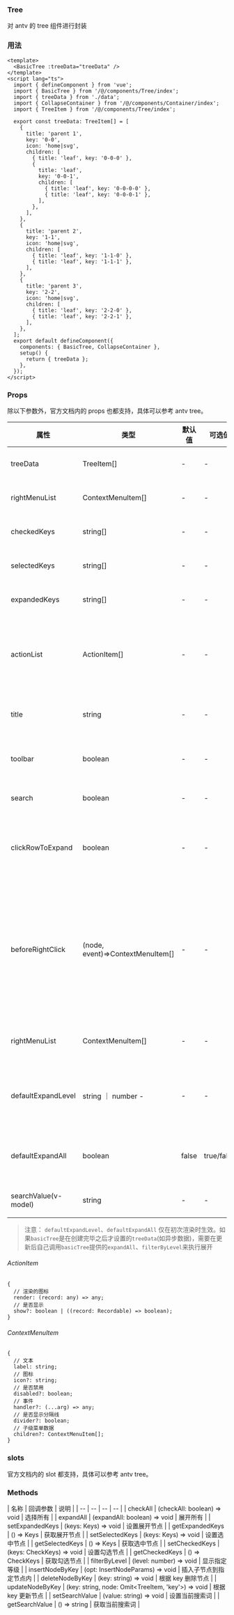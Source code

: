 ### Tree

对 antv 的 tree 组件进行封装

### 用法

```vue
<template>
  <BasicTree :treeData="treeData" />
</template>
<script lang="ts">
  import { defineComponent } from 'vue';
  import { BasicTree } from '/@/components/Tree/index';
  import { treeData } from './data';
  import { CollapseContainer } from '/@/components/Container/index';
  import { TreeItem } from '/@/components/Tree/index';

  export const treeData: TreeItem[] = [
    {
      title: 'parent 1',
      key: '0-0',
      icon: 'home|svg',
      children: [
        { title: 'leaf', key: '0-0-0' },
        {
          title: 'leaf',
          key: '0-0-1',
          children: [
            { title: 'leaf', key: '0-0-0-0' },
            { title: 'leaf', key: '0-0-0-1' },
          ],
        },
      ],
    },
    {
      title: 'parent 2',
      key: '1-1',
      icon: 'home|svg',
      children: [
        { title: 'leaf', key: '1-1-0' },
        { title: 'leaf', key: '1-1-1' },
      ],
    },
    {
      title: 'parent 3',
      key: '2-2',
      icon: 'home|svg',
      children: [
        { title: 'leaf', key: '2-2-0' },
        { title: 'leaf', key: '2-2-1' },
      ],
    },
  ];
  export default defineComponent({
    components: { BasicTree, CollapseContainer },
    setup() {
      return { treeData };
    },
  });
</script>
```

### Props
除以下参数外，官方文档内的 props 也都支持，具体可以参考 antv tree。

| 属性 | 类型 | 默认值 | 可选值 | 说明 |
| -- | -- | -- | -- | -- |
| treeData | TreeItem[] | - | - | 树组件数据 |
| rightMenuList | ContextMenuItem[] | - | - | 右键菜单列表 |
| checkedKeys | string[] | - | - | 勾选的节点 |
| selectedKeys | string[] | - | - | 选中的节点 |
| expandedKeys | string[] | - | - | 展开的节点 |
| actionList | ActionItem[] | - | - | 鼠标移动上去右边操作按钮列表 |
| title | string | - | - | 定制标题字符串 |
| toolbar | boolean | - | - | 是否显示工具栏 |
| search | boolean | - | - | 显示搜索框 |
| clickRowToExpand | boolean | - | - | 是否在点击行时自动展开 |
| beforeRightClick | (node, event)=>ContextMenuItem[] | - | - | 右键点击回调，可返回右键菜单列表数据来生成右键菜单 |
| rightMenuList | ContextMenuItem[] | - | - | 右键菜单列表数据 |
| defaultExpandLevel | string ｜ number	- | - | - | 初次渲染后默认展开的层级 |
| defaultExpandAll | boolean | false | true/false | 初次渲染后默认全部 |
| searchValue(v-model) | string | - | - | 当前搜索词 |

> 注意： `defaultExpandLevel`、`defaultExpandAll` 仅在初次渲染时生效。如果`basicTree`是在创建完毕之后才设置的`treeData`(如异步数据)，需要在更新后自己调用`basicTree`提供的`expandAll`、`filterByLevel`来执行展开

###### ActionItem

```vue
{
  // 渲染的图标
  render: (record: any) => any;
  // 是否显示
  show?: boolean | ((record: Recordable) => boolean);
}
```

###### ContextMenuItem
```vue
{
  // 文本
  label: string;
  // 图标
  icon?: string;
  // 是否禁用
  disabled?: boolean;
  // 事件
  handler?: (...arg) => any;
  // 是否显示分隔线
  divider?: boolean;
  // 子级菜单数据
  children?: ContextMenuItem[];
}
```

### slots
官方文档内的 slot 都支持，具体可以参考 antv tree。

### Methods
| 名称 | 回调参数 | 说明 |
| -- | -- | -- | -- |
| checkAll | (checkAll: boolean) => void | 选择所有 |
| expandAll | (expandAll: boolean) => void | 展开所有 |
| setExpandedKeys | (keys: Keys) => void | 设置展开节点 |
| getExpandedKeys | () => Keys | 获取展开节点 |
| setSelectedKeys | (keys: Keys) => void | 设置选中节点 |
| getSelectedKeys | () => Keys | 获取选中节点 |
| setCheckedKeys | (keys: CheckKeys) => void | 设置勾选节点 |
| getCheckedKeys | () => CheckKeys | 获取勾选节点 |
| filterByLevel | (level: number) => void | 显示指定等级 |
| insertNodeByKey | (opt: InsertNodeParams) => void | 插入子节点到指定节点内 |
| deleteNodeByKey | (key: string) => void | 根据 key 删除节点 |
| updateNodeByKey | (key: string, node: Omit<TreeItem, 'key'>) => void	 | 根据 key 更新节点 |
| setSearchValue | (value: string) => void | 设置当前搜索词 |
| getSearchValue | () => string | 获取当前搜索词 |
